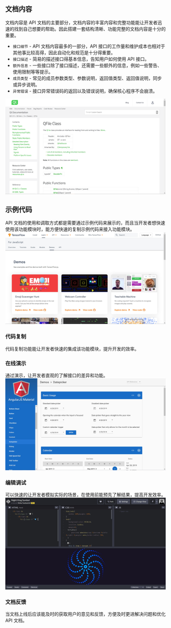 ## 文档内容
文档内容是 API 文档的主要部分，文档内容的丰富内容和完整功能能让开发者迅速的找到自己想要的帮助。因此搭建一套结构清晰、功能完整的文档内容是十分的重要。
- `接口细节` - API 文档内容最多的一部分，API 接口的工作量和维护成本也相对于其他事比较高得，因此自动化和规范是十分得重要。
- `接口描述` - 简易的描述接口得基本信息，告知用户如何使用 API 接口。
- `额外信息` - 一些接口除了接口描述，还需要一些额外的信息，例如一些警告、使用限制等等提示。
- `成员类型` - 常见的成员参数类型、参数说明，返回值类型、返回值说明，同步或异步说明。
- `异常错误` - 接口异常错误码的返回以及错误说明，确保核心程序不会崩溃。

[![QT Docs](/assets/qt-docs.png)](https://doc.qt.io/qt-5/qfile.html)

## 示例代码
API 文档的使用和调取方式都是需要通过示例代码来展示的，而且当开发者想快速使用该功能模块时，能方便快速的复制示例代码来接入功能模块。
![tensorflow-demos](/assets/tensorflow-demos.jpg)

### 代码复制
代码复制功能能让开发者快速的集成该功能模块，提升开发的效率。

### 在线演示
通过演示，让开发者直观的了解接口的差异和功能。
![angular-material-demo](/assets/angular-material-demo.jpg)

### 编辑调试
可以快速的让开发者模拟实际的场景，在使用前能预先了解结果，提高开发效率。
![codepen-by-misha-tsankashvili](/assets/codepen-by-misha-tsankashvili.jpg)

### 文档反馈
当文档上线后应该能及时的获取用户的意见和反馈，方便及时更进解决问题和优化 API 文档。

